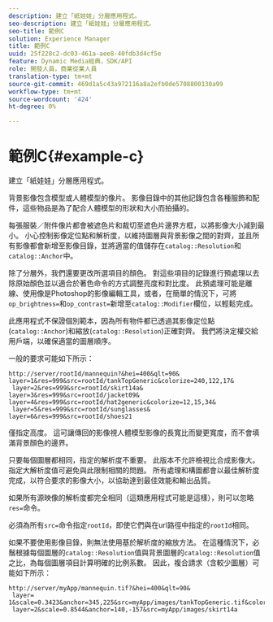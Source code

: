 ```yaml
---
description: 建立「紙娃娃」分層應用程式。
seo-description: 建立「紙娃娃」分層應用程式。
seo-title: 範例C
solution: Experience Manager
title: 範例C
uuid: 25f228c2-dc03-461a-aee8-40fdb3d4cf5e
feature: Dynamic Media經典，SDK/API
role: 開發人員，商業從業人員
translation-type: tm+mt
source-git-commit: 469d1a5c43a972116a8a2efb0de5708800130a99
workflow-type: tm+mt
source-wordcount: '424'
ht-degree: 0%

---
```



# 範例C{#example-c}

建立「紙娃娃」分層應用程式。

背景影像包含模型或人體模型的像片。 影像目錄中的其他記錄包含各種服飾和配件，這些物品是為了配合人體模型的形狀和大小而拍攝的。

每張服裝／附件像片都會被遮色片和裁切至遮色片邊界方框，以將影像大小減到最小。 小心控制影像定位點和解析度，以維持圖層與背景影像之間的對齊，並且所有影像都會新增至影像目錄，並將適當的值儲存在`catalog::Resolution`和`catalog::Anchor`中。

除了分層外，我們還要更改所選項目的顏色。 對這些項目的記錄進行預處理以去除原始顏色並以適合於著色命令的方式調整亮度和對比度。 此預處理可能是離線、使用像是Photoshop的影像編輯工具，或者，在簡單的情況下，可將`op_brightness=`和`op_contrast=`新增至`catalog::Modifier`欄位，以輕鬆完成。

此應用程式不保證個別範本，因為所有物件都已透過其影像定位點(`catalog::Anchor`)和縮放(`catalog::Resolution`)正確對齊。 我們將決定權交給用戶端，以確保適當的圖層順序。

一般的要求可能如下所示：

```
http://server/rootId/mannequin?&hei=400&qlt=90&
layer=1&res=999&src=rootId/tankTopGeneric&colorize=240,122,17&
 layer=2&res=999&src=rootId/skirt14a&
layer=3&res=999&src=rootId/jacket09&
layer=4&res=999&src=rootId/hat2generic&colorize=12,15,34&
 layer=5&res=999&src=rootId/sunglasses&
layer=6&res=999&src=rootId/shoes21
```

僅指定高度。 這可讓傳回的影像視人體模型影像的長寬比而變更寬度，而不會填滿背景顏色的邊界。

只要每個圖層都相同，指定的解析度不重要。 此版本不允許檢視比合成影像大。 指定大解析度值可避免與此限制相關的問題。 所有處理和構圖都會以最佳解析度完成，以符合要求的影像大小，以協助達到最佳效能和輸出品質。

如果所有源映像的解析度都完全相同（這類應用程式可能是這樣），則可以忽略`res=`命令。

必須為所有`src=`命令指定`rootId`，即使它們與在url路徑中指定的`rootId`相同。

如果不要使用影像目錄，則無法使用基於解析度的縮放方法。 在這種情況下，必鬚根據每個圖層的`catalog::Resolution`值與背景圖層的`catalog::Resolution`值之比，為每個圖層項目計算明確的比例系數。 因此，複合請求（含較少圖層）可能如下所示：

```
http://server/myApp/mannequin.tif?&hei=400&qlt=90&
 layer= 1&scale=0.3423&anchor=345,225&src=myApp/images/tankTopGeneric.tif&colorize=240,122,17&
 layer=2&scale=0.8544&anchor=140,-157&src=myApp/images/skirt14a
```

